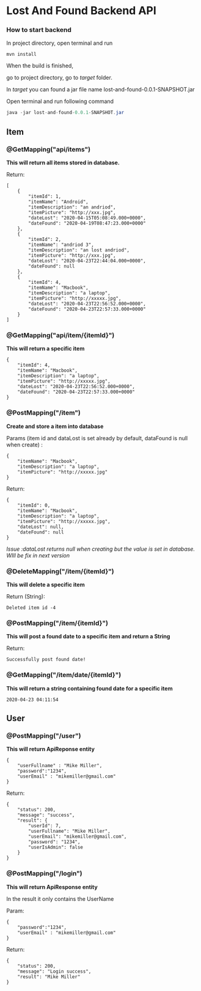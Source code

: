 # Lost And Found Backend API 



### How to start backend 

In project directory, open terminal and run 

```
mvn install
```

When the build is finished,

go to project directory, go to *target* folder.

In *target* you can found a jar file name  lost-and-found-0.0.1-SNAPSHOT.jar

Open terminal and run following command

```Java
java -jar lost-and-found-0.0.1-SNAPSHOT.jar
```





## Item

#### 

### @GetMapping("api/items")

**This will return all items stored in database.**

Return:

```
[
    {
        "itemId": 1,
        "itemName": "Android",
        "itemDescription": "an andriod",
        "itemPicture": "http://xxx.jpg",
        "dateLost": "2020-04-15T05:08:49.000+0000",
        "dateFound": "2020-04-19T08:47:23.000+0000"
    },
    {
        "itemId": 2,
        "itemName": "andriod 3",
        "itemDescription": "an lost andriod",
        "itemPicture": "http://xxx.jpg",
        "dateLost": "2020-04-23T22:44:04.000+0000",
        "dateFound": null
    },
    {
        "itemId": 4,
        "itemName": "Macbook",
        "itemDescription": "a laptop",
        "itemPicture": "http://xxxxx.jpg",
        "dateLost": "2020-04-23T22:56:52.000+0000",
        "dateFound": "2020-04-23T22:57:33.000+0000"
    }
]
```







### @GetMapping("api/item/{itemId}")

**This will return a specific item**

```
{
    "itemId": 4,
    "itemName": "Macbook",
    "itemDescription": "a laptop",
    "itemPicture": "http://xxxxx.jpg",
    "dateLost": "2020-04-23T22:56:52.000+0000",
    "dateFound": "2020-04-23T22:57:33.000+0000"
}
```





### @PostMapping("/item")

**Create and store a item into database**

Params (item id and dataLost is set already by default, dataFound is null when create) :

```
{
	"itemName": "Macbook",
	"itemDescription": "a laptop",
	"itemPicture": "http://xxxxx.jpg"
}
```

Return:

```
{
    "itemId": 0,
    "itemName": "Macbook",
    "itemDescription": "a laptop",
    "itemPicture": "http://xxxxx.jpg",
    "dateLost": null,
    "dateFound": null
}
```

*Issue :dataLost returns null when creating but the value is set in database. WIll be fix in next version* 



### @DeleteMapping("/item/{itemId}")

**This will delete a specific item**

Return (String):

```
Deleted item id -4
```





### @PostMapping("/item/{itemId}")

**This will post a found date to a specific item and return a String**



Return: 

```
Successfully post found date!
```





### @GetMapping("/item/date/{itemId}")

**This will return a string containing found date for a specific item**

```
2020-04-23 04:11:54
```





## User



### @PostMapping("/user")

**This will return ApiReponse entity**

```
{
	"userFullname" : "Mike Miller",
	"password":"1234",
	"userEmail" : "mikemiller@gmail.com"
}
```

Return: 

```
{
    "status": 200,
    "message": "success",
    "result": {
        "userId": 7,
        "userFullname": "Mike Miller",
        "userEmail": "mikemiller@gmail.com",
        "password": "1234",
        "userIsAdmin": false
    }
}
```



### @PostMapping("/login")

**This will return ApiResponse entity**

In the result it only contains the UserName

Param:

```
{
	"password":"1234",
	"userEmail" : "mikemiller@gmail.com"
}
```

Return:

```
{
    "status": 200,
    "message": "Login success",
    "result": "Mike Miller"
}
```

